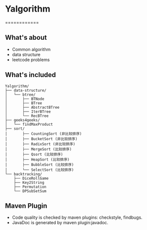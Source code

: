 <!--hihihi-->
# Yalgorithm
============
## What's about
- Common algorithm
- data structure
- leetcode problems

## What's included
```
Yalgorithm/
├── data-structure/
│   └── btree/
│       ├── BTNode
│       ├── BTree
│       ├── AbstractBTree
│       ├── IterBTree
│       └── RecBTree
├── geeks4geeks/
│   └── findMaxProduct
├── sort/
│       ├── CountingSort (非比较排序)
│       ├── BucketSort (非比较排序)
│       ├── RadixSort (非比较排序)
│       ├── MergeSort (比较排序)
│       ├── Qsort (比较排序)
│       ├── HeapSort (比较排序)
│       ├── BubbleSort (比较排序)
│       └── SelectSort (比较排序)
└── backtracking/
    ├── DiceRollGame
    ├── Key2String
    ├── Permutation
    └── DPSubSetSum
```
## Maven Plugin
- Code quality is checked by maven plugins: checkstyle, findbugs.
- JavaDoc is generated by maven plugin:javadoc.
